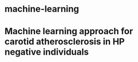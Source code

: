 # machine-learning
# Machine learning approach for carotid atherosclerosis in HP negative individuals
